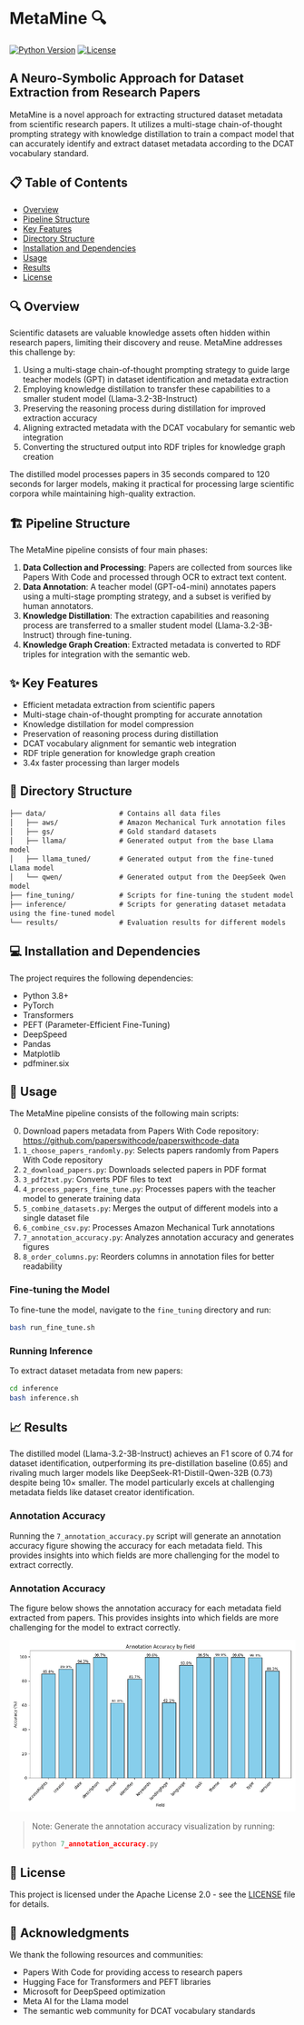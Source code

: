 # MetaMine 🔍

[![Python Version](https://img.shields.io/badge/python-3.8%2B-blue.svg)](https://www.python.org/downloads/)
[![License](https://img.shields.io/badge/License-Apache%202.0-blue.svg)](https://opensource.org/licenses/Apache-2.0)

## A Neuro-Symbolic Approach for Dataset Extraction from Research Papers

MetaMine is a novel approach for extracting structured dataset metadata from scientific research papers. It utilizes a multi-stage chain-of-thought prompting strategy with knowledge distillation to train a compact model that can accurately identify and extract dataset metadata according to the DCAT vocabulary standard.

## 📋 Table of Contents
- [Overview](#-overview)
- [Pipeline Structure](#-pipeline-structure)
- [Key Features](#-key-features)
- [Directory Structure](#-directory-structure)
- [Installation and Dependencies](#-installation-and-dependencies)
- [Usage](#-usage)
- [Results](#-results)
- [License](#-license)

## 🔍 Overview

Scientific datasets are valuable knowledge assets often hidden within research papers, limiting their discovery and reuse. MetaMine addresses this challenge by:

1. Using a multi-stage chain-of-thought prompting strategy to guide large teacher models (GPT) in dataset identification and metadata extraction
2. Employing knowledge distillation to transfer these capabilities to a smaller student model (Llama-3.2-3B-Instruct)
3. Preserving the reasoning process during distillation for improved extraction accuracy
4. Aligning extracted metadata with the DCAT vocabulary for semantic web integration
5. Converting the structured output into RDF triples for knowledge graph creation

The distilled model processes papers in 35 seconds compared to 120 seconds for larger models, making it practical for processing large scientific corpora while maintaining high-quality extraction.

## 🏗️ Pipeline Structure

The MetaMine pipeline consists of four main phases:

1. **Data Collection and Processing**: Papers are collected from sources like Papers With Code and processed through OCR to extract text content.
2. **Data Annotation**: A teacher model (GPT-o4-mini) annotates papers using a multi-stage prompting strategy, and a subset is verified by human annotators.
3. **Knowledge Distillation**: The extraction capabilities and reasoning process are transferred to a smaller student model (Llama-3.2-3B-Instruct) through fine-tuning.
4. **Knowledge Graph Creation**: Extracted metadata is converted to RDF triples for integration with the semantic web.

## ✨ Key Features

- Efficient metadata extraction from scientific papers
- Multi-stage chain-of-thought prompting for accurate annotation
- Knowledge distillation for model compression
- Preservation of reasoning process during distillation
- DCAT vocabulary alignment for semantic web integration
- RDF triple generation for knowledge graph creation
- 3.4x faster processing than larger models

## 📁 Directory Structure

```
├── data/                  # Contains all data files
│   ├── aws/               # Amazon Mechanical Turk annotation files
│   ├── gs/                # Gold standard datasets
│   ├── llama/             # Generated output from the base Llama model
│   ├── llama_tuned/       # Generated output from the fine-tuned Llama model
│   └── qwen/              # Generated output from the DeepSeek Qwen model
├── fine_tuning/           # Scripts for fine-tuning the student model
├── inference/             # Scripts for generating dataset metadata using the fine-tuned model
└── results/               # Evaluation results for different models
```

## 💻 Installation and Dependencies

The project requires the following dependencies:
- Python 3.8+
- PyTorch
- Transformers
- PEFT (Parameter-Efficient Fine-Tuning)
- DeepSpeed
- Pandas
- Matplotlib
- pdfminer.six

## 🚀 Usage

The MetaMine pipeline consists of the following main scripts:

0. Download papers metadata from Papers With Code repository: https://github.com/paperswithcode/paperswithcode-data
1. `1_choose_papers_randomly.py`: Selects papers randomly from Papers With Code repository
2. `2_download_papers.py`: Downloads selected papers in PDF format
3. `3_pdf2txt.py`: Converts PDF files to text
4. `4_process_papers_fine_tune.py`: Processes papers with the teacher model to generate training data
5. `5_combine_datasets.py`: Merges the output of different models into a single dataset file
6. `6_combine_csv.py`: Processes Amazon Mechanical Turk annotations
7. `7_annotation_accuracy.py`: Analyzes annotation accuracy and generates figures
8. `8_order_columns.py`: Reorders columns in annotation files for better readability

### Fine-tuning the Model

To fine-tune the model, navigate to the `fine_tuning` directory and run:

```bash
bash run_fine_tune.sh
```

### Running Inference

To extract dataset metadata from new papers:

```bash
cd inference
bash inference.sh
```

## 📈 Results

The distilled model (Llama-3.2-3B-Instruct) achieves an F1 score of 0.74 for dataset identification, outperforming its pre-distillation baseline (0.65) and rivaling much larger models like DeepSeek-R1-Distill-Qwen-32B (0.73) despite being 10× smaller. The model particularly excels at challenging metadata fields like dataset creator identification.

### Annotation Accuracy

Running the `7_annotation_accuracy.py` script will generate an annotation accuracy figure showing the accuracy for each metadata field. This provides insights into which fields are more challenging for the model to extract correctly.

### Annotation Accuracy

The figure below shows the annotation accuracy for each metadata field extracted from papers. This provides insights into which fields are more challenging for the model to extract correctly.

![Annotation Accuracy](annotation_accuracy.png)

> Note: Generate the annotation accuracy visualization by running:
> ```python
> python 7_annotation_accuracy.py
> ```


## 📄 License

This project is licensed under the Apache License 2.0 - see the [LICENSE](LICENSE) file for details.

## 🙏 Acknowledgments

We thank the following resources and communities:
- Papers With Code for providing access to research papers
- Hugging Face for Transformers and PEFT libraries
- Microsoft for DeepSpeed optimization
- Meta AI for the Llama model
- The semantic web community for DCAT vocabulary standards